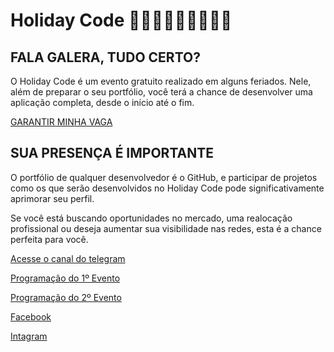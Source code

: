 # Holiday Code 🥳🎉💃🕺👯👯‍♂️👯‍♀️
## FALA GALERA, TUDO CERTO?

O Holiday Code é um evento gratuito realizado em alguns feriados. Nele, além de preparar o seu portfólio, você terá a chance de desenvolver uma aplicação completa, desde o início até o fim.

[GARANTIR MINHA VAGA](https://don7.short.gy/)

## SUA PRESENÇA É IMPORTANTE

O portfólio de qualquer desenvolvedor é o GitHub, e participar de projetos como os que serão desenvolvidos no Holiday Code pode significativamente aprimorar seu perfil. 

Se você está buscando oportunidades no mercado, uma realocação profissional ou deseja aumentar sua visibilidade nas redes, esta é a chance perfeita para você.

[Acesse o canal do telegram](https://t.me/+EERb7Fd4F_FkZGMx)

[Programação do 1º Evento](https://alansiqma.github.io/eventos/2024/02/08/holidaycode.html)

[Programação do 2º Evento](https://www.even3.com.br/holidaycode/)

[Facebook](https://www.facebook.com/eventoholidaycode)

[Intagram](https://www.instagram.com/eventoholidaycode?utm_source=ig_web_button_share_sheet&igsh=ZDNlZDc0MzIxNw==)
